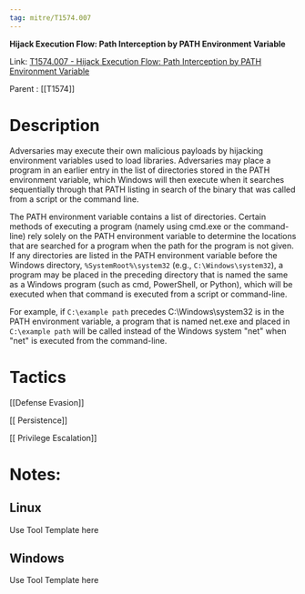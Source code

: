 ```yaml
---
tag: mitre/T1574.007
---
```


**Hijack Execution Flow: Path Interception by PATH Environment Variable**

Link: [T1574.007 - Hijack Execution Flow: Path Interception by PATH Environment Variable](https://attack.mitre.org/techniques/T1574/007)

Parent : [[T1574]]


# Description

Adversaries may execute their own malicious payloads by hijacking environment variables used to load libraries. Adversaries may place a program in an earlier entry in the list of directories stored in the PATH environment variable, which Windows will then execute when it searches sequentially through that PATH listing in search of the binary that was called from a script or the command line.

The PATH environment variable contains a list of directories. Certain methods of executing a program (namely using cmd.exe or the command-line) rely solely on the PATH environment variable to determine the locations that are searched for a program when the path for the program is not given. If any directories are listed in the PATH environment variable before the Windows directory, <code>%SystemRoot%\system32</code> (e.g., <code>C:\Windows\system32</code>), a program may be placed in the preceding directory that is named the same as a Windows program (such as cmd, PowerShell, or Python), which will be executed when that command is executed from a script or command-line.

For example, if <code>C:\example path</code> precedes </code>C:\Windows\system32</code> is in the PATH environment variable, a program that is named net.exe and placed in <code>C:\example path</code> will be called instead of the Windows system "net" when "net" is executed from the command-line.

# Tactics


[[Defense Evasion]]

[[ Persistence]]

[[ Privilege Escalation]]


# Notes:

## Linux

Use Tool Template here

## Windows

Use Tool Template here